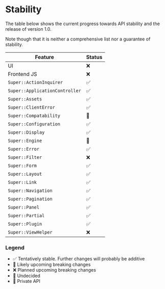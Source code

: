 # Stability

The table below shows the current progress towards API stability and the release
of version 1.0.

Note though that it is neither a comprehensive list nor a guarantee of
stability.


<table>
<thead>
<tr><th>Feature</th><th>Status</th></tr>
</thead>
<tbody>
<tr><td>UI</td>                                             <td>❌</td></tr>
<tr><td>Frontend JS</td>                                    <td>❌</td></tr>
<tr><td><code>Super::ActionInquirer</code></td>             <td>✅</td></tr>
<tr><td><code>Super::ApplicationController</code></td>      <td>✅</td></tr>
<tr><td><code>Super::Assets</code></td>                     <td>✅</td></tr>
<tr><td><code>Super::ClientError</code></td>                <td>✅</td></tr>
<tr><td><code>Super::Compatability</code></td>              <td>🙈</td></tr>
<tr><td><code>Super::Configuration</code></td>              <td>✅</td></tr>
<tr><td><code>Super::Display</code></td>                    <td>✅</td></tr>
<tr><td><code>Super::Engine</code></td>                     <td>🙈</td></tr>
<tr><td><code>Super::Error</code></td>                      <td>✅</td></tr>
<tr><td><code>Super::Filter</code></td>                     <td>❌</td></tr>
<tr><td><code>Super::Form</code></td>                       <td>✅</td></tr>
<tr><td><code>Super::Layout</code></td>                     <td>✅</td></tr>
<tr><td><code>Super::Link</code></td>                       <td>✅</td></tr>
<tr><td><code>Super::Navigation</code></td>                 <td>✅</td></tr>
<tr><td><code>Super::Pagination</code></td>                 <td>✅</td></tr>
<tr><td><code>Super::Panel</code></td>                      <td>✅</td></tr>
<tr><td><code>Super::Partial</code></td>                    <td>✅</td></tr>
<tr><td><code>Super::Plugin</code></td>                     <td>✅</td></tr>
<tr><td><code>Super::ViewHelper</code></td>                 <td>❌</td></tr>
</tbody>
</table>


### Legend

* ✅ Tentatively stable. Further changes will probably be additive
* 🚧 Likely upcoming breaking changes
* ❌ Planned upcoming breaking changes
* 🤔 Undecided
* 🙈 Private API
